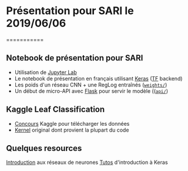 # Présentation pour SARI le 2019/06/06
===========

## Notebook de présentation pour SARI
* Utilisation de [Jupyter Lab](https://jupyterlab.readthedocs.io/en/stable/)
* Le notebook de présentation en français utilisant [Keras](https://keras.io/) ([TF](https://www.tensorflow.org/) backend)
* Les poids d'un réseau CNN + une RegLog entraînés ([```weights/```](https://github.com/ludovicdmt/prez_SARI/tree/master/weights))
* Un début de micro-API avec [Flask](http://flask.pocoo.org/) pour servir le modèle (([```api/```](https://github.com/ludovicdmt/prez_SARI/tree/master/api))

## Kaggle Leaf Classification
* [Concours](https://www.kaggle.com/c/leaf-classification) Kaggle pour télécharger les données
* [Kernel](https://www.kaggle.com/abhmul/keras-convnet-lb-0-0052-w-visualization) original dont provient la plupart du code

## Quelques resources
[Introduction](https://bit.ly/315tIID) aux réseaux de neurones
[Tutos](https://blog.keras.io/building-powerful-image-classification-models-using-very-little-data.html) d'introduction à Keras
